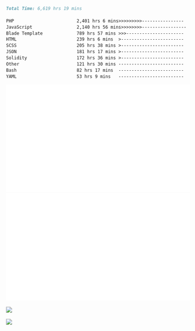 <!--START_SECTION:waka-->

```markdown
Total Time: 6,619 hrs 19 mins

PHP                        2,401 hrs 6 mins>>>>>>>>>----------------   35.62 %
JavaScript                 2,140 hrs 56 mins>>>>>>>>-----------------   31.76 %
Blade Template             789 hrs 57 mins >>>----------------------   11.72 %
HTML                       239 hrs 6 mins  >------------------------   03.55 %
SCSS                       205 hrs 38 mins >------------------------   03.05 %
JSON                       181 hrs 17 mins >------------------------   02.69 %
Solidity                   172 hrs 36 mins >------------------------   02.56 %
Other                      121 hrs 30 mins -------------------------   01.80 %
Bash                       82 hrs 17 mins  -------------------------   01.22 %
YAML                       53 hrs 9 mins   -------------------------   00.79 %
```

<!--END_SECTION:waka-->

![](https://raw.githubusercontent.com/DrMaxis/github-stats-transparent/output/generated/overview.svg)
![](https://raw.githubusercontent.com/DrMaxis/github-stats-transparent/output/generated/languages.svg)

![](https://git-readme-stats-drmaxis-projects.vercel.app/api?username=drmaxis&show_icons=true&theme=outrun&count_private=true&show=reviews,discussions_started,discussions_answered,prs_merged,prs_merged_percentage&custom_title=2024%20Github%20Rank)
 
<a href="https://count.getloli.com/"><img src="https://count.getloli.com/get/@:maxis-the-alchemist?theme=rule34"></a>
<!-- https://count.getloli.com/get/@alchemist?theme=rule34 -->
<br>
